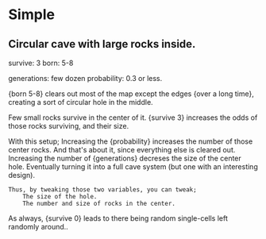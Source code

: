 # Simple

##  Circular cave with large rocks inside.
survive: 3
born: 5-8

generations: few dozen
probability: 0.3 or less.

{born 5-8} clears out most of the map except the edges {over a long time},
creating a sort of circular hole in the middle.

Few small rocks survive in the center of it.
{survive 3} increases the odds of those rocks surviving, and their size.

With this setup;
	Increasing the {probability} increases the number of those center rocks.
		And that's about it, since everything else is cleared out.
	Increasing the number of {generations} decreses the size of the center hole.
		Eventually turning it into a full cave system (but one with an interesting design).
	
	Thus, by tweaking those two variables, you can tweak; 
		The size of the hole.
		The number and size of rocks in the center.
		
As always, {survive 0} leads to there being random single-cells left randomly around..
